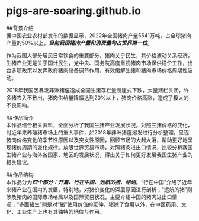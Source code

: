# pigs-are-soaring.github.io
##背景介绍   
据中国农业农村部发布的数据显示，2022年全国猪肉产量5541万吨，占全球猪肉产量的50%以上，***目前我国猪肉产量和消费量均占世界第一位***。   

作为我国大部分居民日常饮食的重要部分，猪肉关乎民生，其价格波动关系经济，生猪产业更是关乎国计民生，党中央、国务院高度重视猪肉市场保供稳价工作，出台多项政策以发挥政府猪肉储备调节作用，有效缓解生猪和猪肉市场价格周期性波动。   

2018年我国因暴发非洲猪瘟造成全国生猪存栏量断崖式下跌，大量猪栏关闭，许多猪农入不敷出，猪肉供给量降幅达到20%以上，猪肉价格高涨，造成了极大的不良影响。   

##作品简介  
本作品结合相关资料，全面分析了我国生猪产业发展状况。对照三猪价格的变化，对近年来养殖猪市场上的重大事件，如2018年非洲猪瘟爆发进行分析整理，呈现猪肉价格变化的季节性原因以及突发性原因，回顾市场的大起大落，帮助更好地呈现猪价周期的变化规律。放眼世界贸易市场，对照猪肉进出口情况，比较分析我国生猪产业与海外各国家、地区的发展状况，得出关于如何更好发展我国生猪产业的相关建议。  

##作品结构   
本作品分为***四个部分：开篇、行在中国、远航的猪、结语***。“行在中国”介绍了近年来猪产业在国内的发展，特别地，对猪价变化的深层原因进行剖析；“远航的猪”则涉及猪肉的国际市场格局以及国际贸易状况，主要介绍中国的猪肉进出口情况；“多面猪生”则是对“猪”使用价值的延伸，猪除了食用以外，在中医药用、文化、工业生产上也有其独特的地位与作用。
